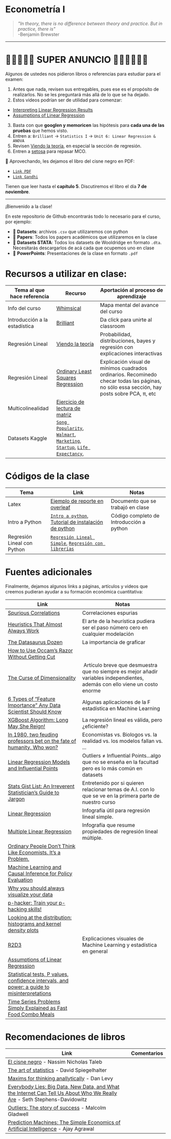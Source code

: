 # Econometría I

> *"In theory, there is no difference between theory and practice. But in practice, there is"*  
> -Benjamin Brewster
* **

# 🚨🚨🚨🚨🚨 SUPER ANUNCIO 🚨🚨🚨🚨🚨🚨

Algunos de ustedes nos pidieron libros o referencias para estudiar para el examen:
1. Antes que nada, revisen sus entregables, pues ese es el propósito de realizarlos. No se les preguntará más allá de lo que se ha dejado.
2. Estos videos podrían ser de utilidad para comenzar:
  * [Interpreting Linear Regression Results](https://youtu.be/rLkysIyO7-U)
  * [Assumptions of Linear Regression](https://youtu.be/sDrAoR17pNM)
3. Basta con que **googlen y memoricen** las hipótesis para **cada una de las pruebas** que hemos visto.
4. Entren a: `Brilliant` -> `Statistics I` -> `Unit 6: Linear Regression & ANOVA`
5. Revisen [Viendo la teoría](https://seeing-theory.brown.edu/regression-analysis/index.html), en especial la sección de regresión.
6. Entren a [setosa](https://setosa.io/ev/ordinary-least-squares-regression/) para repasar MCO.

🚨 Aprovechando, les dejamos el libro del cisne negro en PDF: 
* [`Link PDF`](https://github.com/milioe/Econometrics/blob/main/Otros/El%20cisne%20negro.pdf)
* [`Link Gandhi`](https://www.gandhi.com.mx/el-cisne-negro-1)

Tienen que leer hasta el **capítulo 5**. Discutiremos el libro el día **7 de noviembre**.


* **
¡Bienvenido a la clase!

En este repositorio de Github encontrarás todo lo necesario para el curso, por ejemplo:
* 📁 **Datasets**: archivos `.csv` que utilizaremos con python
* 📁 **Papers**: Todos los papers académicos que utilizaremos en la clase
* 📁 **Datasets STATA**: Todos los datasets de Wooldridge en formato `.dta`. Necesitarás descargarlos de acá cada que ocupemos uno en clase
* 📁 **PowerPoints**: Presentaciones de la clase en formato `.pdf`


# Recursos a utilizar en clase:
Tema al que hace referencia | Recurso | Aportación al proceso de aprendizaje
--- | --- | --- |
Info del curso | [Whimsical](https://whimsical.com/econometrics-i-U3gpSBnYKG1UqAS6Fbi7nB) | Mapa mental del avance del curso
Introducción a la estadística | [Brilliant](https://brilliant.org/classroom/join/4i6wh4/) | Da click para unirte al classroom
Regresión Lineal| [Viendo la teoría](https://seeing-theory.brown.edu/es.html#firstPage) | Probabilidad, distribuciones, bayes y regresión con explicaciones interactivas
Regresión Lineal | [Ordinary Least Squares Regression](https://setosa.io/ev/ordinary-least-squares-regression/) |Explicación visual de mínimos cuadrados ordinarios. Recominedo checar todas las páginas, no sólo essa sección, hay posts sobre PCA, π, etc
Multicolinealidad | [Ejercicio de lectura de matriz](https://github.com/milioe/Econometrics/blob/main/Otros/multi.md) 
Datasets Kaggle | [`Song Popularity`](https://www.kaggle.com/datasets/yasserh/song-popularity-dataset), [`Walmart`](https://www.kaggle.com/datasets/yasserh/walmart-dataset), [`Marketing`](https://www.kaggle.com/datasets/fayejavad/marketing-linear-multiple-regression), [`Startup`](https://www.kaggle.com/datasets/karthickveerakumar/startup-logistic-regression), [`Life Expectancy`](https://www.kaggle.com/datasets/kumarajarshi/life-expectancy-who), 


# Códigos de la clase
Tema | Link | Notas
--- | --- | --- |
Latex | [Ejemplo de reporte en overleaf](https://es.overleaf.com/read/yfkdyvzsrgsy) | Documento que se trabajó en clase
Intro a Python | [`Intro a python`](https://colab.research.google.com/drive/126_rw2zj386U63u1f5Vq5-8mHlZDXkii?usp=sharing), [Tutorial de instalación de python](https://youtu.be/P0mE6Y9JWIA) | Código completo de Introducción a python |
Regresión Lineal con Python | [`Regresión Lineal Simple`](https://colab.research.google.com/drive/1FTRCVah2VgV0z2ypdm7UbWPuZjRomoYx?usp=sharing), [`Regresión con librerías`](https://colab.research.google.com/drive/1-6mTQAfkD4Jm8t1Op8QnwkmLZRPiWa6E?usp=sharing) | |


# Fuentes adicionales

Finalmente, dejamos algunos links a páginas, artículos y videos que creemos pudieran ayudar a su formación económica cuantitativa:

Link | Notas |
--- | --- | 
[Spurious Correlations](https://www.tylervigen.com/spurious-correlations)|Correlaciones espurias|
[Heuristics That Almost Always Work](https://astralcodexten.substack.com/p/heuristics-that-almost-always-work?fbclid=IwAR2TfPVUSPfQ6NprLyOz_jBaUKT2El-p7xAv0bZswD_sbGnSS5ewT7Z3YoY&r=c1qut) | El arte de la heurística pudiera ser el paso número cero en cualquier modelación
[The Datasaurus Dozen](https://blog.revolutionanalytics.com/2017/05/the-datasaurus-dozen.html) | La importancia de graficar|
[How to Use Occam’s Razor Without Getting Cut](https://fs.blog/occams-razor/) | |
[The Curse of Dimensionality](https://typefully.com/svpino/the-curse-of-dimensionality-P9lhOqD) | Artículo breve que desmuestra que no siempre es mejor añadir variables independientes, además con ello viene un costo enorme|
[6 Types of “Feature Importance” Any Data Scientist Should Know](https://towardsdatascience.com/6-types-of-feature-importance-any-data-scientist-should-master-1bfd566f21c9)| Algunas aplicaciones de la F estadística en Machine Learning|
[XGBoost Algorithm: Long May She Reign!](https://medium.com/towards-data-science/https-medium-com-vishalmorde-xgboost-algorithm-long-she-may-rein-edd9f99be63d) | La regresión lineal es válida, pero ¿eficiente?|
[In 1980, two feuding professors bet on the fate of humanity. Who won?](https://aeon.co/videos/in-1980-two-feuding-professors-bet-on-the-fate-of-humanity-who-won?utm_medium=Social&utm_source=Twitter#Echobox=1646262346-1) | Economistas vs. Biologos vs. la realidad vs. los modelos fallan vs. ... | 
[Linear Regression Models and Influential Points](https://towardsdatascience.com/linear-regression-models-and-influential-points-4ee844adac6d)  | Outliers ≠ Influential Points...algo que no se enseña en la facultad pero es lo más común en datasets |
[Stats Gist List: An Irreverent Statistician’s Guide to Jargon](https://towardsdatascience.com/stats-gist-list-an-irreverent-statisticians-guide-to-jargon-be8173df090d) | Entretenido por si quieren relacionar temas de A.I. con lo que se ve en la primera parte de nuestro curso |
[Linear Regression](https://raw.githubusercontent.com/wiki-360/resources/main/Machine%20Learning%20Algorithms%20Explained.jpg) | Infografía útil para regresión lineal simple. | 
[Multiple Linear Regression](https://raw.githubusercontent.com/wiki-360/resources/main/Linear%20Regression%20Machine%20Learning%20Algorithm%20Explained.jpg) |  Infografía que resume propiedades de regresión lineal múltiple.|
[Ordinary People Don’t Think Like Economists. It’s a Problem.](https://www.nytimes.com/2022/04/06/opinion/economics-public-opinion.html?unlocked_article_code=AAAAAAAAAAAAAAAACEIPuomT1JKd6J17Vw1cRCfTTMQmqxCdw_PIxftm3iWka3DJDm4ciOMNAo6B_EGKaKFkYdw23j-AAcdcOrsuT7l11u5ZPktrDQm0p5_O0LI0HxIIk6PhFGUnw8CKGrki7T7hamT-dbxxzeXk50vDPDLoXbjY030qOAdu8ZF6dQ6h3SBex6jGQuVzycA-ial6fu1yTT0BZSKLvPj6WV4paJjdMEaqukRhUPpZWDrTgdea97kAFQ1XAlvBR398in0uvJIeYJhEefaicGNzPZb2kr4TCWd3LYu2BJZXR4bclrlitbalugWLqKWI0XfxJuItW7wA5Zvt&smid=url-share) | |
[Machine Learning and Causal Inference for Policy Evaluation ](http://citeseerx.ist.psu.edu/viewdoc/download?doi=10.1.1.726.5229&rep=rep1&type=pdf) | |
[Why you should always visualize your data](https://youtu.be/WLQ4GLqMVpw)| | 
[p-hacker: Train your p-hacking skills!](http://shinyapps.org/apps/p-hacker/) | |
[Looking at the distribution: histograms and kernel density plots](https://modelinginbiology.github.io/looking-at-the-distribution) | |
[R2D3](http://www.r2d3.us/) | Explicaciones visuales de Machine Learning y estadística en general | 
|[Assumptions of Linear Regression](https://typefully.com/capeandcode/6rLloV5) | 
|[Statistical tests, P values, confidence intervals, and power: a guide to misinterpretations](https://link.springer.com/content/pdf/10.1007/s10654-016-0149-3.pdf)|
| [Time Series Problems Simply Explained as Fast Food Combo Meals](https://towardsdatascience.com/time-series-problems-simply-explained-as-fast-food-combo-meals-70c6eb9bdef) | 



# Recomendaciones de libros
Link | Comentarios |
--- | --- | 
[El cisne negro](https://www.amazon.com.mx/El-Cisne-Negro-Altamente-Improbable/dp/6079202557/ref=sr_1_1?keywords=el+cisne+negro&qid=1660584981&sprefix=el+cisne%2Caps%2C135&sr=8-1) - Nassim Nicholas Taleb | | 
[The art of statistics](https://www.amazon.com.mx/Art-Statistics-How-Learn-Data/dp/1541618513/ref=sr_1_1?__mk_es_MX=%C3%85M%C3%85%C5%BD%C3%95%C3%91&crid=24KRJIE43K419&keywords=the+art+of+statistics&qid=1659911675&sprefix=the+art+of+statistic%2Caps%2C135&sr=8-1) - David Spiegelhalter | |
[Maxims for thinking anallytically](https://www.amazon.com.mx/Maxims-Thinking-Analytically-legendary-Zeckhauser/dp/173534088X/ref=tmm_pap_swatch_0?_encoding=UTF8&qid=1659911766&sr=8-1) - Dan Levy | |
[Everybody Lies: Big Data, New Data, and What the Internet Can Tell Us About Who We Really Are](https://www.amazon.com.mx/Everybody-Lies-Internet-about-Really/dp/0062390856/ref=sr_1_1?__mk_es_MX=%C3%85M%C3%85%C5%BD%C3%95%C3%91&crid=3A6UCBR56762F&keywords=everybody+lies&qid=1660584990&sprefix=everybody+lie%2Caps%2C137&sr=8-1) - Seth Stephens-Davidowitz| | 
[Outliers: The story of success](https://www.amazon.com.mx/Fueras-serie-personas-tienen-%C3%A9xito/dp/6073141866/ref=tmm_pap_swatch_0?_encoding=UTF8&qid=1661724784&sr=8-2) - Malcolm Gladwell | |
[Prediction Machines: The Simple Economics of Artificial Intelligence](https://www.amazon.com.mx/gp/product/1633695670/ref=ppx_yo_dt_b_asin_title_o02_s00?ie=UTF8&psc=1) - Ajay Agrawal |  | 


